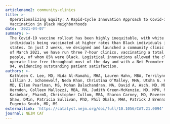 ```yaml
---
articlename2: community-clinics
title: >-
  Operationalizing Equity: A Rapid-Cycle Innovation Approach to Covid-19
  Vaccination in Black Neighborhoods
date: '2021-04-07'
summary: >-
  The Covid-19 vaccine rollout has been highly inequitable, with white
  individuals being vaccinated at higher rates than Black individuals in 38
  states. In just 2 weeks, we designed and launched a community clinic model. As
  of March 2021, we have run three 7-hour clinics, vaccinating a total of 2,821
  people, of whom 85% were Black. Logistical innovations allowed the clinics to
  operate line-free throughout most of the day and with a Net Promoter score of
  94, evidencing outstanding patient satisfaction.
authors: >-
  Kathleen C. Lee, MD, Nida Al-Ramahi, MHA, Lauren Hahn, MBA, Terrilynn Donnell,
  Lillian J. Schonewolf, Neda Khan, Christina O’Malley, MHA, Utsha G. Khatri,
  MD, Ellen Pearlman, MS, Mohan Balachandran, MA, David A. Asch, MD, MBA, W. L.
  Herndon, Colleen Mallozzi, MBA, RN, Judith Green-McKenzie, MD, MPH, Nishaminy
  Kasbekar, PharmD, Christopher Cullom, MBA, Sharon Carney, MD, Reverend William
  Shaw, DMin, Patricia Sullivan, PhD, Phil Okala, MHA, Patrick J Brennan, MD &
  Eugenia South, MD, MS
externallink: 'https://catalyst.nejm.org/doi/full/10.1056/CAT.21.0094'
journal: NEJM CAT
---
```


